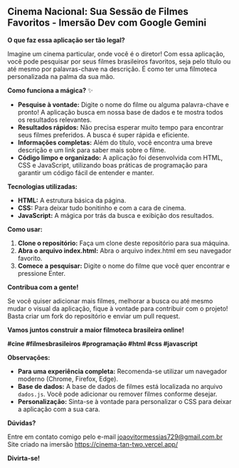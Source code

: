 ## Cinema Nacional: Sua Sessão de Filmes Favoritos - Imersão Dev com Google Gemini

**O que faz essa aplicação ser tão legal?**

Imagine um cinema particular, onde você é o diretor! Com essa aplicação, você pode pesquisar por seus filmes brasileiros favoritos, seja pelo título ou até mesmo por palavras-chave na descrição. É como ter uma filmoteca personalizada na palma da sua mão. 

**Como funciona a mágica?** ✨

* **Pesquise à vontade:** Digite o nome do filme ou alguma palavra-chave e pronto! A aplicação busca em nossa base de dados e te mostra todos os resultados relevantes.
* **Resultados rápidos:** Não precisa esperar muito tempo para encontrar seus filmes preferidos. A busca é super rápida e eficiente.
* **Informações completas:** Além do título, você encontra uma breve descrição e um link para saber mais sobre o filme.
* **Código limpo e organizado:** A aplicação foi desenvolvida com HTML, CSS e JavaScript, utilizando boas práticas de programação para garantir um código fácil de entender e manter.

**Tecnologias utilizadas:**

* **HTML:** A estrutura básica da página.
* **CSS:** Para deixar tudo bonitinho e com a cara de cinema.
* **JavaScript:** A mágica por trás da busca e exibição dos resultados.

**Como usar:**

1. **Clone o repositório:** Faça um clone deste repositório para sua máquina.
2. **Abra o arquivo index.html:** Abra o arquivo index.html em seu navegador favorito.
3. **Comece a pesquisar:** Digite o nome do filme que você quer encontrar e pressione Enter.

**Contribua com a gente!**

Se você quiser adicionar mais filmes, melhorar a busca ou até mesmo mudar o visual da aplicação, fique à vontade para contribuir com o projeto! Basta criar um fork do repositório e enviar um pull request.

**Vamos juntos construir a maior filmoteca brasileira online!** 

**#cine #filmesbrasileiros #programação #html #css #javascript**

**Observações:**

* **Para uma experiência completa:** Recomenda-se utilizar um navegador moderno (Chrome, Firefox, Edge).
* **Base de dados:** A base de dados de filmes está localizada no arquivo `dados.js`. Você pode adicionar ou remover filmes conforme desejar.
* **Personalização:** Sinta-se à vontade para personalizar o CSS para deixar a aplicação com a sua cara.

**Dúvidas?** 

Entre em contato comigo pelo e-mail joaovitormessias729@gmail.com.br
Site criado na imersão https://cinema-tan-two.vercel.app/

**Divirta-se!**
